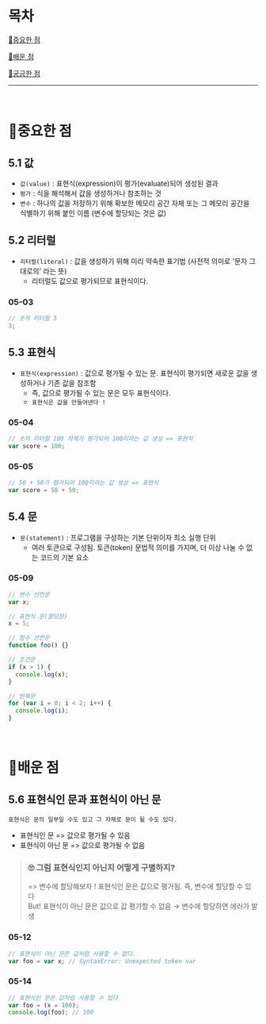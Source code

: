 # 목차

[📌중요한 점](#📌중요한-점)

[📗배운 점 ](#📗배운-점)

[🤔궁금한 점](#🤔궁금한-점)

---

<br>

# 📌중요한 점

## 5.1 값

- `값(value)` : 표현식(expression)이 평가(evaluate)되어 생성된 결과
- `평가` : 식을 해석해서 값을 생성하거나 참조하는 것
- `변수` : 하나의 값을 저장하기 위해 확보한 메모리 공간 자체 또는 그 메모리 공간을 식별하기 위해 붙인 이름 (변수에 할당되는 것은 값)

## 5.2 리터럴

- `리터럴(literal)` : 값을 생성하기 위해 미리 약속한 표기법 (사전적 의미로 '문자 그대로의' 라는 뜻)
  - 리터럴도 값으로 평가되므로 표현식이다.

### 05-03

```javascript
// 숫자 리터럴 3
3;
```

## 5.3 표현식

- `표현식(expression)` : 값으로 평가될 수 있는 문. 표현식이 평가되면 새로운 값을 생성하거나 기존 값을 참조함
  - 즉, 값으로 평가될 수 있는 문은 모두 표현식이다.
  - `표현식은 값을 만들어낸다 !`

### 05-04

```javascript
// 숫자 리터럴 100 자체가 평가되어 100이라는 값 생성 => 표현식
var score = 100;
```

### 05-05

```javascript
// 50 + 50가 평가되어 100이라는 값 생성 => 표현식
var score = 50 + 50;
```

## 5.4 문

- `문(statement)` : 프로그램을 구성하는 기본 단위이자 최소 실행 단위
  - 여러 토큰으로 구성됨. 토큰(token) 문법적 의미를 가지며, 더 이상 나눌 수 없는 코드의 기본 요소

### 05-09

```javascript
// 변수 선언문
var x;

// 표현식 문(할당문)
x = 5;

// 함수 선언문
function foo() {}

// 조건문
if (x > 1) {
  console.log(x);
}

// 반복문
for (var i = 0; i < 2; i++) {
  console.log(i);
}
```

<br>

# 📗배운 점

## 5.6 표현식인 문과 표현식이 아닌 문

`표현식은 문의 일부일 수도 있고 그 자체로 문이 될 수도 있다.`

- 표현식인 문 => 값으로 평가될 수 있음
- 표현식이 아닌 문 => 값으로 평가될 수 없음
  <br>

> ### 🙄 그럼 표현식인지 아닌지 어떻게 구별하지?
>
> => 변수에 할당해보자 !
> 표현식인 문은 값으로 평가됨. 즉, 변수에 할당할 수 있다
> <br>
> But! 표현식이 아닌 문은 값으로 값 평가할 수 없음 → 변수에 할당하면 에러가 발생

### 05-12

```javascript
// 표현식이 아닌 문은 값처럼 사용할 수 없다.
var foo = var x; // SyntaxError: Unexpected token var
```

### 05-14

```javascript
// 표현식인 문은 값처럼 사용할 수 있다
var foo = (x = 100);
console.log(foo); // 100
```
